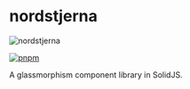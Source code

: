 # nordstjerna

![nordstjerna](https://assets.solidjs.com/banner?type=Nordstjerna&background=tiles&project=%20)

[![pnpm](https://img.shields.io/badge/maintained%20with-pnpm-cc00ff.svg?style=for-the-badge&logo=pnpm)](https://pnpm.io/)

A glassmorphism component library in SolidJS.
